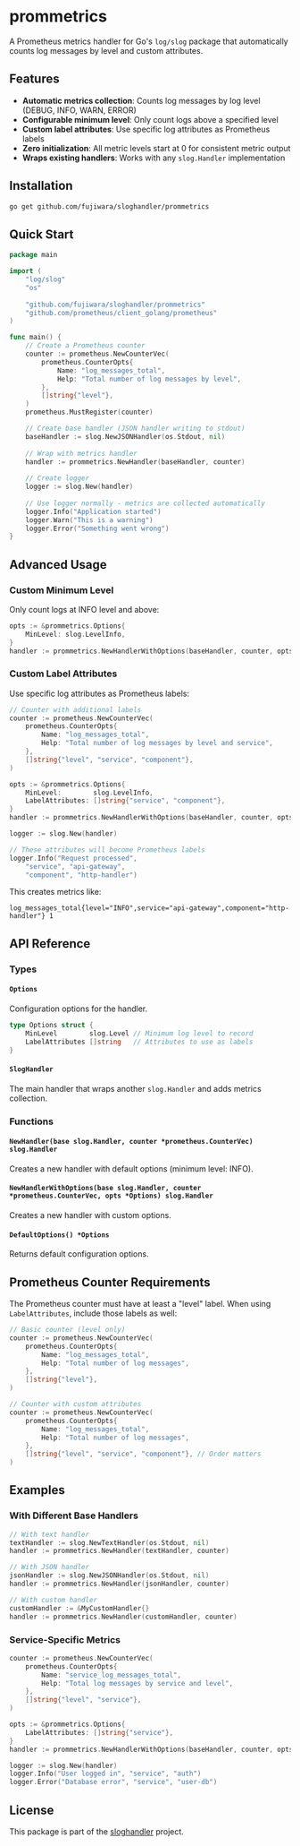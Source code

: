 # prommetrics

A Prometheus metrics handler for Go's `log/slog` package that automatically counts log messages by level and custom attributes.

## Features

- **Automatic metrics collection**: Counts log messages by log level (DEBUG, INFO, WARN, ERROR)
- **Configurable minimum level**: Only count logs above a specified level
- **Custom label attributes**: Use specific log attributes as Prometheus labels
- **Zero initialization**: All metric levels start at 0 for consistent metric output
- **Wraps existing handlers**: Works with any `slog.Handler` implementation

## Installation

```bash
go get github.com/fujiwara/sloghandler/prommetrics
```

## Quick Start

```go
package main

import (
    "log/slog"
    "os"
    
    "github.com/fujiwara/sloghandler/prommetrics"
    "github.com/prometheus/client_golang/prometheus"
)

func main() {
    // Create a Prometheus counter
    counter := prometheus.NewCounterVec(
        prometheus.CounterOpts{
            Name: "log_messages_total",
            Help: "Total number of log messages by level",
        },
        []string{"level"},
    )
    prometheus.MustRegister(counter)

    // Create base handler (JSON handler writing to stdout)
    baseHandler := slog.NewJSONHandler(os.Stdout, nil)
    
    // Wrap with metrics handler
    handler := prommetrics.NewHandler(baseHandler, counter)
    
    // Create logger
    logger := slog.New(handler)
    
    // Use logger normally - metrics are collected automatically
    logger.Info("Application started")
    logger.Warn("This is a warning")
    logger.Error("Something went wrong")
}
```

## Advanced Usage

### Custom Minimum Level

Only count logs at INFO level and above:

```go
opts := &prommetrics.Options{
    MinLevel: slog.LevelInfo,
}
handler := prommetrics.NewHandlerWithOptions(baseHandler, counter, opts)
```

### Custom Label Attributes

Use specific log attributes as Prometheus labels:

```go
// Counter with additional labels
counter := prometheus.NewCounterVec(
    prometheus.CounterOpts{
        Name: "log_messages_total",
        Help: "Total number of log messages by level and service",
    },
    []string{"level", "service", "component"},
)

opts := &prommetrics.Options{
    MinLevel:        slog.LevelInfo,
    LabelAttributes: []string{"service", "component"},
}
handler := prommetrics.NewHandlerWithOptions(baseHandler, counter, opts)

logger := slog.New(handler)

// These attributes will become Prometheus labels
logger.Info("Request processed", 
    "service", "api-gateway",
    "component", "http-handler")
```

This creates metrics like:
```
log_messages_total{level="INFO",service="api-gateway",component="http-handler"} 1
```

## API Reference

### Types

#### `Options`
Configuration options for the handler.

```go
type Options struct {
    MinLevel        slog.Level // Minimum log level to record
    LabelAttributes []string   // Attributes to use as labels
}
```

#### `SlogHandler`
The main handler that wraps another `slog.Handler` and adds metrics collection.

### Functions

#### `NewHandler(base slog.Handler, counter *prometheus.CounterVec) slog.Handler`
Creates a new handler with default options (minimum level: INFO).

#### `NewHandlerWithOptions(base slog.Handler, counter *prometheus.CounterVec, opts *Options) slog.Handler`
Creates a new handler with custom options.

#### `DefaultOptions() *Options`
Returns default configuration options.

## Prometheus Counter Requirements

The Prometheus counter must have at least a "level" label. When using `LabelAttributes`, include those labels as well:

```go
// Basic counter (level only)
counter := prometheus.NewCounterVec(
    prometheus.CounterOpts{
        Name: "log_messages_total",
        Help: "Total number of log messages",
    },
    []string{"level"},
)

// Counter with custom attributes
counter := prometheus.NewCounterVec(
    prometheus.CounterOpts{
        Name: "log_messages_total", 
        Help: "Total number of log messages",
    },
    []string{"level", "service", "component"}, // Order matters
)
```

## Examples

### With Different Base Handlers

```go
// With text handler
textHandler := slog.NewTextHandler(os.Stdout, nil)
handler := prommetrics.NewHandler(textHandler, counter)

// With JSON handler  
jsonHandler := slog.NewJSONHandler(os.Stdout, nil)
handler := prommetrics.NewHandler(jsonHandler, counter)

// With custom handler
customHandler := &MyCustomHandler{}
handler := prommetrics.NewHandler(customHandler, counter)
```

### Service-Specific Metrics

```go
counter := prometheus.NewCounterVec(
    prometheus.CounterOpts{
        Name: "service_log_messages_total",
        Help: "Total log messages by service and level",
    },
    []string{"level", "service"},
)

opts := &prommetrics.Options{
    LabelAttributes: []string{"service"},
}
handler := prommetrics.NewHandlerWithOptions(baseHandler, counter, opts)

logger := slog.New(handler)
logger.Info("User logged in", "service", "auth")
logger.Error("Database error", "service", "user-db")
```

## License

This package is part of the [sloghandler](https://github.com/fujiwara/sloghandler) project.